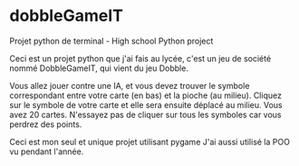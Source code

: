 # dobbleGameIT

Projet python de terminal - High school Python project

Ceci est un projet python que j'ai fais au lycée, c'est un jeu de société nommé DobbleGameIT, qui vient du jeu Dobble.

Vous allez jouer contre une IA, et vous devez trouver le symbole correspondant entre votre carte (en bas) et la pioche (au milieu).
Cliquez sur le symbole de votre carte et elle sera ensuite déplacé au milieu. Vous avez 20 cartes. N'essayez pas de cliquer sur tous les symboles car vous perdrez des points.

Ceci est mon seul et unique projet utilisant pygame
J'ai aussi utilisé la POO vu pendant l'année.
